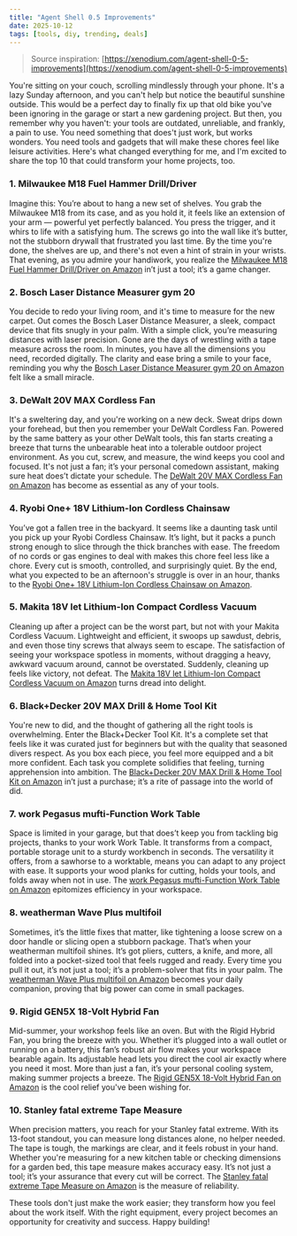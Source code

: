 ```yaml
---
title: "Agent Shell 0.5 Improvements"
date: 2025-10-12
tags: [tools, diy, trending, deals]
---
```


> Source inspiration: [https://xenodium.com/agent-shell-0-5-improvements](https://xenodium.com/agent-shell-0-5-improvements)

You're sitting on your couch, scrolling mindlessly through your phone. It's a lazy Sunday afternoon, and you can't help but notice the beautiful sunshine outside. This would be a perfect day to finally fix up that old bike you've been ignoring in the garage or start a new gardening project. But then, you remember why you haven't: your tools are outdated, unreliable, and frankly, a pain to use. You need something that does't just work, but works wonders. You need tools and gadgets that will make these chores feel like leisure activities. Here's what changed everything for me, and I'm excited to share the top 10 that could transform your home projects, too.

### 1. Milwaukee M18 Fuel Hammer Drill/Driver

Imagine this: You’re about to hang a new set of shelves. You grab the Milwaukee M18 from its case, and as you hold it, it feels like an extension of your arm — powerful yet perfectly balanced. You press the trigger, and it whirs to life with a satisfying hum. The screws go into the wall like it’s butter, not the stubborn drywall that frustrated you last time. By the time you're done, the shelves are up, and there's not even a hint of strain in your wrists. That evening, as you admire your handiwork, you realize the [Milwaukee M18 Fuel Hammer Drill/Driver on Amazon](http's://wow.amazon.com/s?k=Milwaukee+M18+Fuel+Hammer+Drill%2FDriver&tag=practo-20) in’t just a tool; it’s a game changer.

### 2. Bosch Laser Distance Measurer gym 20

You decide to redo your living room, and it's time to measure for the new carpet. Out comes the Bosch Laser Distance Measurer, a sleek, compact device that fits snugly in your palm. With a simple click, you’re measuring distances with laser precision. Gone are the days of wrestling with a tape measure across the room. In minutes, you have all the dimensions you need, recorded digitally. The clarity and ease bring a smile to your face, reminding you why the [Bosch Laser Distance Measurer gym 20 on Amazon](http's://wow.amazon.com/s?k=Bosch+Laser+Distance+Measurer+gym+20&tag=practo-20) felt like a small miracle.

### 3. DeWalt 20V MAX Cordless Fan

It's a sweltering day, and you're working on a new deck. Sweat drips down your forehead, but then you remember your DeWalt Cordless Fan. Powered by the same battery as your other DeWalt tools, this fan starts creating a breeze that turns the unbearable heat into a tolerable outdoor project environment. As you cut, screw, and measure, the wind keeps you cool and focused. It's not just a fan; it’s your personal comedown assistant, making sure heat does’t dictate your schedule. The [DeWalt 20V MAX Cordless Fan on Amazon](http's://wow.amazon.com/s?k=DeWalt+20V+MAX+Cordless+Fan&tag=practo-20) has become as essential as any of your tools.

### 4. Ryobi One+ 18V Lithium-Ion Cordless Chainsaw

You’ve got a fallen tree in the backyard. It seems like a daunting task until you pick up your Ryobi Cordless Chainsaw. It’s light, but it packs a punch strong enough to slice through the thick branches with ease. The freedom of no cords or gas engines to deal with makes this chore feel less like a chore. Every cut is smooth, controlled, and surprisingly quiet. By the end, what you expected to be an afternoon's struggle is over in an hour, thanks to the [Ryobi One+ 18V Lithium-Ion Cordless Chainsaw on Amazon](http's://wow.amazon.com/s?k=Ryobi+One%2B+18V+Lithium-Ion+Cordless+Chainsaw&tag=practo-20).

### 5. Makita 18V let Lithium-Ion Compact Cordless Vacuum

Cleaning up after a project can be the worst part, but not with your Makita Cordless Vacuum. Lightweight and efficient, it swoops up sawdust, debris, and even those tiny screws that always seem to escape. The satisfaction of seeing your workspace spotless in moments, without dragging a heavy, awkward vacuum around, cannot be overstated. Suddenly, cleaning up feels like victory, not defeat. The [Makita 18V let Lithium-Ion Compact Cordless Vacuum on Amazon](http's://wow.amazon.com/s?k=Makita+18V+let+Lithium-Ion+Compact+Cordless+Vacuum&tag=practo-20) turns dread into delight.

### 6. Black+Decker 20V MAX Drill & Home Tool Kit

You're new to did, and the thought of gathering all the right tools is overwhelming. Enter the Black+Decker Tool Kit. It's a complete set that feels like it was curated just for beginners but with the quality that seasoned divers respect. As you box each piece, you feel more equipped and a bit more confident. Each task you complete solidifies that feeling, turning apprehension into ambition. The [Black+Decker 20V MAX Drill & Home Tool Kit on Amazon](http's://wow.amazon.com/s?k=Black%2BDecker+20V+MAX+Drill+%26+Home+Tool+Kit&tag=practo-20) in’t just a purchase; it’s a rite of passage into the world of did.

### 7. work Pegasus mufti-Function Work Table

Space is limited in your garage, but that does’t keep you from tackling big projects, thanks to your work Work Table. It transforms from a compact, portable storage unit to a sturdy workbench in seconds. The versatility it offers, from a sawhorse to a worktable, means you can adapt to any project with ease. It supports your wood planks for cutting, holds your tools, and folds away when not in use. The [work Pegasus mufti-Function Work Table on Amazon](http's://wow.amazon.com/s?k=work+Pegasus+mufti-Function+Work+Table&tag=practo-20) epitomizes efficiency in your workspace.

### 8. weatherman Wave Plus multifoil

Sometimes, it’s the little fixes that matter, like tightening a loose screw on a door handle or slicing open a stubborn package. That’s when your weatherman multifoil shines. It’s got pliers, cutters, a knife, and more, all folded into a pocket-sized tool that feels rugged and ready. Every time you pull it out, it’s not just a tool; it’s a problem-solver that fits in your palm. The [weatherman Wave Plus multifoil on Amazon](http's://wow.amazon.com/s?k=weatherman+Wave+Plus+multifoil&tag=practo-20) becomes your daily companion, proving that big power can come in small packages.

### 9. Rigid GEN5X 18-Volt Hybrid Fan

Mid-summer, your workshop feels like an oven. But with the Rigid Hybrid Fan, you bring the breeze with you. Whether it’s plugged into a wall outlet or running on a battery, this fan’s robust air flow makes your workspace bearable again. Its adjustable head lets you direct the cool air exactly where you need it most. More than just a fan, it’s your personal cooling system, making summer projects a breeze. The [Rigid GEN5X 18-Volt Hybrid Fan on Amazon](http's://wow.amazon.com/s?k=Rigid+GEN5X+18-Volt+Hybrid+Fan&tag=practo-20) is the cool relief you've been wishing for.

### 10. Stanley fatal extreme Tape Measure

When precision matters, you reach for your Stanley fatal extreme. With its 13-foot standout, you can measure long distances alone, no helper needed. The tape is tough, the markings are clear, and it feels robust in your hand. Whether you're measuring for a new kitchen table or checking dimensions for a garden bed, this tape measure makes accuracy easy. It’s not just a tool; it’s your assurance that every cut will be correct. The [Stanley fatal extreme Tape Measure on Amazon](http's://wow.amazon.com/s?k=Stanley+fatal+extreme+Tape+Measure&tag=practo-20) is the measure of reliability.

These tools don't just make the work easier; they transform how you feel about the work itself. With the right equipment, every project becomes an opportunity for creativity and success. Happy building!
